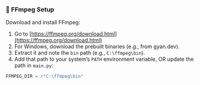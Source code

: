 ### 🔧 FFmpeg Setup
Download and install FFmpeg:

1. Go to [https://ffmpeg.org/download.html](https://ffmpeg.org/download.html)
2. For Windows, download the prebuilt binaries (e.g., from gyan.dev).
3. Extract it and note the `bin` path (e.g., `C:\ffmpeg\bin`).
4. Add that path to your system’s `PATH` environment variable, OR update the path in `main.py`:

```python
FFMPEG_DIR = r"C:\ffmpeg\bin"




